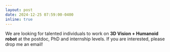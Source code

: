 ```yaml
---
layout: post
date: 2024-12-25 07:59:00-0400
inline: true
---
```


We are looking for talented individuals to work on <b>3D Vision + Humanoid robot</b> at the postdoc, PhD and internship levels. If you are interested, please drop me an email!